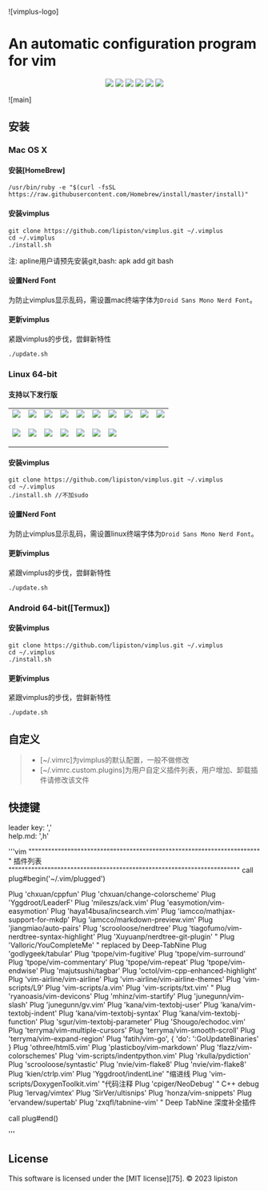 
![vimplus-logo]

An automatic configuration program for vim
===============================================

<p align="center">
    <a href="#build" alt="build"><img src="https://img.shields.io/badge/build-passing-brightgreen.svg" /></a>
    <a href="#安装" alt="platform"><img src="https://img.shields.io/badge/platform-MacOSX%20%7C%20Linux%2064bit%20%7C%20Docker%20%7C%20WSL%20%7C%20Android-brightgreen.svg" /></a>
    <a href="https://github.com/lipiston/vimplus/stargazers" alt="stars"><img src="https://img.shields.io/github/stars/lipiston/vimplus.svg?style=popout&label=stars" /></a>
    <a href="https://github.com/lipiston/vimplus/forks" alt="forks"><img src="https://img.shields.io/github/forks/lipiston/vimplus.svg?style=popout&label=forks" /></a>
    <a href="https://github.com/lipiston/vimplus/graphs/contributors" alt="contributors"><img src="https://img.shields.io/github/contributors/lipiston/vimplus" /></a>
    <a href="https://github.com/lipiston/vimplus/blob/master/LICENSE" alt="lincense"><img src="https://img.shields.io/badge/license-MIT-blue.svg" /></a>
</p>

![main]

## 安装

### Mac OS X

#### 安装[HomeBrew]
 
    /usr/bin/ruby -e "$(curl -fsSL https://raw.githubusercontent.com/Homebrew/install/master/install)"

#### 安装vimplus

    git clone https://github.com/lipiston/vimplus.git ~/.vimplus
    cd ~/.vimplus
    ./install.sh
    
注: apline用户请预先安装git,bash: apk add git bash  

#### 设置Nerd Font

为防止vimplus显示乱码，需设置mac终端字体为`Droid Sans Mono Nerd Font`。

#### 更新vimplus

紧跟vimplus的步伐，尝鲜新特性

    ./update.sh
    

### Linux 64-bit

#### 支持以下发行版

<table>
<tr>
<td><a href="https://distrowatch.com/table.php?distribution=ubuntu"><img src="https://distrowatch.com/images/yvzhuwbpy/ubuntu.png"/></a><p align="center"></p></td>
<td><a href="https://distrowatch.com/table.php?distribution=ubuntukylin"><img src="https://distrowatch.com/images/yvzhuwbpy/ubuntukylin.png"/></a><p align="center"></p></td>
<td><a href="https://distrowatch.com/table.php?distribution=debian"><img src="https://distrowatch.com/images/yvzhuwbpy/debian.png"/></a><p align="center"></p></td>
<td><a href="https://distrowatch.com/table.php?distribution=kali"><img src="https://distrowatch.com/images/yvzhuwbpy/kali.png"/></a><p align="center"></p></td>
<td><a href="https://distrowatch.com/table.php?distribution=deepin"><img src="https://distrowatch.com/images/yvzhuwbpy/deepin.png"/></a><p align="center"></p></td>
<td><a href="https://distrowatch.com/table.php?distribution=mint"><img src="https://distrowatch.com/images/yvzhuwbpy/mint.png"/></a><p align="center"></p></td>
<td><a href="https://distrowatch.com/table.php?distribution=elementary"><img src="https://distrowatch.com/images/yvzhuwbpy/elementary.png"/></a><p align="center"></p></td>
<td><a href="https://distrowatch.com/table.php?distribution=centos"><img src="https://distrowatch.com/images/yvzhuwbpy/centos.png"/></a><p align="center"></p></td>
<td><a href="https://distrowatch.com/table.php?distribution=fedora"><img src="https://distrowatch.com/images/yvzhuwbpy/fedora.png"/></a><p align="center"></p></td>
<td><a href="https://distrowatch.com/table.php?distribution=arch"><img src="https://distrowatch.com/images/yvzhuwbpy/arch.png"/></a><p align="center"></p></td>
</tr>
<tr>
<td><a href="https://distrowatch.com/table.php?distribution=manjaro"><img src="https://distrowatch.com/images/yvzhuwbpy/manjaro.png"/></a><p align="center"></p></td>
<td><a href="https://distrowatch.com/table.php?distribution=opensuse"><img src="https://distrowatch.com/images/yvzhuwbpy/opensuse.png"/></a><p align="center"></p></td>
<td><a href="https://distrowatch.com/table.php?distribution=gentoo"><img src="https://distrowatch.com/images/yvzhuwbpy/gentoo.png"/></a><p align="center"></p></td>
<td><a href="https://distrowatch.com/table.php?distribution=parrot"><img src="https://distrowatch.com/images/yvzhuwbpy/parrot.png"/></a><p align="center"></p></td>
<td><a href="https://distrowatch.com/table.php?distribution=raspios"><img src="https://distrowatch.com/images/yvzhuwbpy/raspios.png"/></a><p align="center"></p></td>
<td><a href="https://distrowatch.com/table.php?distribution=freebsd"><img src="https://distrowatch.com/images/yvzhuwbpy/freebsd.png"/></a><p align="center"></p></td>
<td><a href="https://distrowatch.com/table.php?distribution=alpine"><img src="https://distrowatch.com/images/yvzhuwbpy/alpine.png"/></a><p align="center"></p></td>
</tr>
</table>


#### 安装vimplus

    git clone https://github.com/lipiston/vimplus.git ~/.vimplus
    cd ~/.vimplus
    ./install.sh //不加sudo
    
#### 设置Nerd Font

为防止vimplus显示乱码，需设置linux终端字体为`Droid Sans Mono Nerd Font`。
    
#### 更新vimplus

紧跟vimplus的步伐，尝鲜新特性

    ./update.sh


### Android 64-bit([Termux])

#### 安装vimplus

    git clone https://github.com/lipiston/vimplus.git ~/.vimplus
    cd ~/.vimplus
    ./install.sh
    
#### 更新vimplus

紧跟vimplus的步伐，尝鲜新特性

    ./update.sh
    

## 自定义

> * [~/.vimrc]为vimplus的默认配置，一般不做修改
> * [~/.vimrc.custom.plugins]为用户自定义插件列表，用户增加、卸载插件请修改该文件

## 快捷键
leader key: ','  
help.md: ',h'

'''vim
"""""""""""""""""""""""""""""""""""""""""""""""""""""""""""""""""""""""
" 插件列表
"""""""""""""""""""""""""""""""""""""""""""""""""""""""""""""""""""""""
call plug#begin('~/.vim/plugged')

Plug 'chxuan/cppfun'
Plug 'chxuan/change-colorscheme'
Plug 'Yggdroot/LeaderF'
Plug 'mileszs/ack.vim'
Plug 'easymotion/vim-easymotion'
Plug 'haya14busa/incsearch.vim'
Plug 'iamcco/mathjax-support-for-mkdp'
Plug 'iamcco/markdown-preview.vim'
Plug 'jiangmiao/auto-pairs'
Plug 'scrooloose/nerdtree'
Plug 'tiagofumo/vim-nerdtree-syntax-highlight'
Plug 'Xuyuanp/nerdtree-git-plugin'
" Plug 'Valloric/YouCompleteMe'      " replaced by Deep-TabNine 
Plug 'godlygeek/tabular'
Plug 'tpope/vim-fugitive'
Plug 'tpope/vim-surround'
Plug 'tpope/vim-commentary'
Plug 'tpope/vim-repeat'
Plug 'tpope/vim-endwise'
Plug 'majutsushi/tagbar'
Plug 'octol/vim-cpp-enhanced-highlight'
Plug 'vim-airline/vim-airline'
Plug 'vim-airline/vim-airline-themes'
Plug 'vim-scripts/L9'
Plug 'vim-scripts/a.vim'
Plug 'vim-scripts/txt.vim'
" Plug 'ryanoasis/vim-devicons'
Plug 'mhinz/vim-startify'
Plug 'junegunn/vim-slash'
Plug 'junegunn/gv.vim'
Plug 'kana/vim-textobj-user'
Plug 'kana/vim-textobj-indent'
Plug 'kana/vim-textobj-syntax'
Plug 'kana/vim-textobj-function'
Plug 'sgur/vim-textobj-parameter'
Plug 'Shougo/echodoc.vim'
Plug 'terryma/vim-multiple-cursors'
Plug 'terryma/vim-smooth-scroll'
Plug 'terryma/vim-expand-region'
Plug 'fatih/vim-go', { 'do': ':GoUpdateBinaries' }
Plug 'othree/html5.vim'
Plug 'plasticboy/vim-markdown'
Plug 'flazz/vim-colorschemes'
Plug 'vim-scripts/indentpython.vim'
Plug 'rkulla/pydiction'
Plug 'scrooloose/syntastic'
Plug 'nvie/vim-flake8'
Plug 'nvie/vim-flake8'
Plug 'kien/ctrlp.vim'
Plug 'Yggdroot/indentLine'      "缩进线
Plug 'vim-scripts/DoxygenToolkit.vim'   "代码注释
Plug 'cpiger/NeoDebug'          " C++ debug
Plug 'lervag/vimtex'
Plug 'SirVer/ultisnips'
Plug 'honza/vim-snippets'
Plug 'ervandew/supertab'
Plug 'zxqfl/tabnine-vim'       " Deep TabNine 深度补全插件

call plug#end()            


'''
## License

This software is licensed under the [MIT license][75]. © 2023 lipiston


